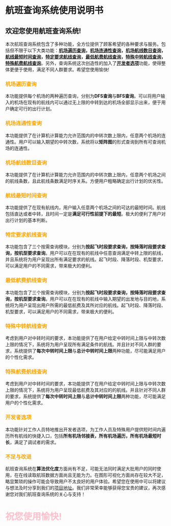 # 航班查询系统使用说明书
## 欢迎您使用航班查询系统!
本次航班查询系统包含了多种功能，全方位提供了顾客希望的各种要求与服务。包括但不限于以下大类功能：**[机场遍历查询](#jump1)，[机场连通性查询](#jump2)，[机场航线数目查询](#jump3)，[航线最短时间查询](#jump4)，[特定要求航线查询](#jump5)，[最低航费航线查询](#jump6)，[特殊中转航线查询](#jump7)，[特殊航费航线查询](#jump8)**。另外，查询系统这次创造性的加入了[**开发者选项**](#jump9)功能，使得整体更便于使用，满足不同人群要求。希望您使用愉快!
### <span id="jump1"><font color=orange>机场遍历查询</font></span>
本功能提供每个机场的两种遍历查询，分别为**DFS查询**与**BFS查询**。可以将用户输入的机场在现有的航线内可以通过无上限的中转到达的机场全部显示出来，便于用户确定可行的出行计划。
### <span id="jump2"><font color=orange>机场连通性查询</font></span>
本功能提供了在计算机计算能力允许范围内的中转次数上限内，任意两个机场的连通性。用户可以输入期望的中转次数，系统将以**矩阵图**的形式查询到所有可查询机场的连通性。
### <span id="jump3"><font color=orange>机场航线数目查询</font></span>
本功能提供了在计算机计算能力允许范围内的中转次数上限内，任意两个机场之间的航线条数，且此航线条数满足时序关系。方便用户粗略确定出行计划的优劣性。
### <span id="jump4"><font color=orange>航线最短时间查询</font></span>
本功能提供了在现有航线内，用户输入任意两个机场之间的可达的最短时间。航线包括直达或者中转，且时间一定是**满足可行性前提下的最短**。极大的便利了用户对出行计划的基本判断。
### <span id="jump5"><font color=orange>特定要求航线查询</font></span>
本功能包含了三个按需查询模块，分别为**按起飞时段要求查询，按降落时段要求查询，按机型要求查询**。用户可以在在现有的航线中任意查询满足中转上限的航线，并且系统将为用户呈现出所有满足要求的航线。起飞时段、降落时段、机型要求，可以满足用户的不同需求，带来极大的便利。
### <span id="jump6"><font color=orange>最低航费航线查询</font></span>
本功能包含了三个按需查询模块，分别为**按起飞时段要求查询，按降落时段要求查询，按机型要求查询**。用户可以在在现有的航线中输入期望的出发地与目的地，系统将为用户呈现出用户所需的最低航费及其所对应的航线。起飞时段、降落时段、机型要求，可以满足用户的不同需求，带来极大的便利。
### <span id="jump7"><font color=orange>特殊中转航线查询</font></span>
考虑到用户对中转时间的要求，本功能提供了在用户给定中转时间上限与中转次数上限的情况下，系统将为用户呈现所有满足条件的航线。并且针对不同人群的要求，系统提供了**每次中转时间上限**与**总计中转时间上限**两种功能，尽可能满足用户的个性化需求。
### <span id="jump8"><font color=orange>特殊航费航线查询</font></span>
考虑到用户对中转时间的要求，本功能提供了在用户给定中转时间上限与中转次数上限的情况下，系统将为用户呈现最低航费及其对应的的航线。并且针对不同人群的要求，系统提供了**每次中转时间上限**与**总计中转时间上限**两种功能，尽可能满足用户的个性化需求。
### <span id="jump9"><font color=orange>开发者选项</font></span>
本功能针对工作人员特地推出开发者选项，为工作人员及特殊用户提供短时间内遍历所有航线的快捷入口，包括**所有机场邻接表，所有机场遍历，所有机场最短时长**，满足了调试者的需求。
### <font color=orange>不足与改进</font>
航班查询系统在**算法优化度**方面尚有不足，可能无法同时满足大批用户的同时使用，在在线读取航班数据方面尚且无能为力。在图形可视化方面尚存在较大不足，略显繁琐的操作可能会导致用户不太良好的用户体验。希望您在使用中可以将建议与想法及时分享到我们的[项目地址](https://github.com/rucerchui/Sophomore)。我们非常荣幸能够获得您宝贵的建议，再次感谢您对我们航班查询系统的关心与支持！
# <font color=pink>祝您使用愉快!</font>